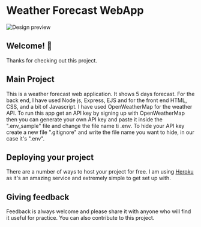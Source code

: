 # Weather Forecast WebApp

![Design preview](./images/ssimage.jpg)

## Welcome! 👋

Thanks for checking out this project.

## Main Project

This is a weather forecast web application. It shows 5 days forecast. For the back end, I have used Node js, Express, EJS and for the front end HTML, CSS, and a bit of Javascript. I have used OpenWeatherMap for the weather API. To run this app get an API key by signing up with OpenWeatherMap then you can generate your own API key and paste it inside the ".env_sample" file and change the file name ti .env. To hide your API key create a new file ".gitignore" and write the file name you want to hide, in our case it's ".env".


## Deploying your project

There are a number of ways to host your project for free. I am using [Heroku](https://heroku.com) as it's an amazing service and extremely simple to get set up with.


## Giving feedback

Feedback is always welcome and please share it with anyone who will find it useful for practice.
You can also contribute to this project.
